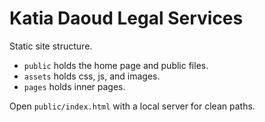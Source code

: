 # Katia Daoud Legal Services

Static site structure.
- `public` holds the home page and public files.
- `assets` holds css, js, and images.
- `pages` holds inner pages.

Open `public/index.html` with a local server for clean paths.
